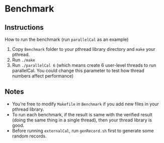 # Benchmark

## Instructions

How to run the benchmark (run `parallelCal` as an example)

1. Copy `Benchmark` folder to your pthread library directory and `make` your pthread.
2. Run `./make`
3. Run `./parallelCal 6` (which means create 6 user-level threads to run parallelCal. You could change this parameter to test how thread numbers affect performance)

## Notes

* You're free to modify `Makefile` in `Benchmark` if you add new files in your pthread library.
* To run each benchmark, if the result is same with the verified result (doing the same thing in a single thread), then your thread library is good.
* Before running `externalCal`, run `genRecord.sh` first to generate some random records.